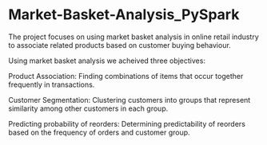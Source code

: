 # Market-Basket-Analysis_PySpark

The project focuses on using market basket analysis in online retail industry to associate related products based on customer buying behaviour.

Using market basket analysis we acheived three objectives:

Product Association: Finding combinations of items that occur together frequently in transactions.

Customer Segmentation: Clustering customers into groups that represent similarity among other customers in each group.

Predicting probability of reorders: Determining predictability of reorders based on the frequency of orders and customer group.
